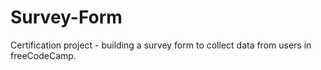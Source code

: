 # Survey-Form
Certification project - building a survey form to collect data from users in freeCodeCamp.

